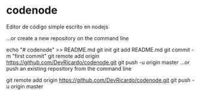 # codenode
Editor de código simple escrito en nodejs

…or create a new repository on the command line


echo "# codenode" >> README.md
git init
git add README.md
git commit -m "first commit"
git remote add origin https://github.com/DevRicardo/codenode.git
git push -u origin master
…or push an existing repository from the command line


git remote add origin https://github.com/DevRicardo/codenode.git
git push -u origin master
